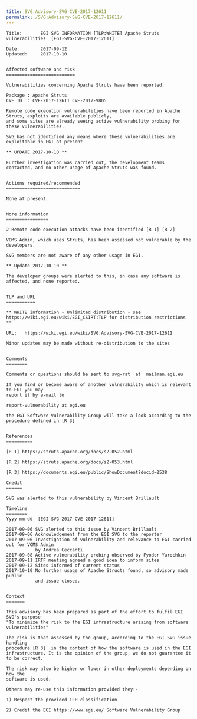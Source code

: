 ```yaml
---
title: SVG:Advisory-SVG-CVE-2017-12611
permalink: /SVG:Advisory-SVG-CVE-2017-12611/
---
```


    Title:       EGI SVG INFORMATION [TLP:WHITE] Apache Struts vulnerabilities  [EGI-SVG-CVE-2017-12611]

    Date:        2017-09-12
    Updated:     2017-10-10


    Affected software and risk
    ==========================

    Vulnerabilities concerning Apache Struts have been reported.

    Package : Apache Struts
    CVE ID  : CVE-2017-12611 CVE-2017-9805

    Remote code execution vulnerabilities have been reported in Apache Struts, exploits are available publicly,
    and some sites are already seeing active vulnerability probing for these vulnerabilities.

    SVG has not identified any means where these vulnerabilities are exploitable in EGI at present.

    ** UPDATE 2017-10-10 **

    Further investigation was carried out, the development teams contacted, and no other usage of Apache Struts was found.


    Actions required/recommended
    ============================

    None at present.


    More information
    ================

    2 Remote code execution attacks have been identified [R 1] [R 2]

    VOMS Admin, which uses Struts, has been assessed not vulnerable by the developers.

    SVG members are not aware of any other usage in EGI.

    ** Update 2017-10-10 **

    The developer groups were alerted to this, in case any software is affected, and none reported.


    TLP and URL
    ===========

    ** WHITE information - Unlimited distribution - see
    https://wiki.egi.eu/wiki/EGI_CSIRT:TLP for distribution restrictions **

    URL:   https://wiki.egi.eu/wiki/SVG:Advisory-SVG-CVE-2017-12611

    Minor updates may be made without re-distribution to the sites


    Comments
    ========

    Comments or questions should be sent to svg-rat  at  mailman.egi.eu

    If you find or become aware of another vulnerability which is relevant to EGI you may
    report it by e-mail to

    report-vulnerability at egi.eu

    the EGI Software Vulnerability Group will take a look according to the procedure defined in [R 3]


    References
    ==========

    [R 1] https://struts.apache.org/docs/s2-052.html

    [R 2] https://struts.apache.org/docs/s2-053.html

    [R 3] https://documents.egi.eu/public/ShowDocument?docid=2538

    Credit
    ======

    SVG was alerted to this vulnerability by Vincent Brillault

    Timeline
    ========
    Yyyy-mm-dd  [EGI-SVG-2017-CVE-2017-12611]

    2017-09-06 SVG alerted to this issue by Vincent Brillault
    2017-09-06 Acknowledgement from the EGI SVG to the reporter
    2017-09-06 Investigation of vulnerability and relevance to EGI carried out for VOMS Admin
               by Andrea Ceccanti
    2017-09-08 Active vulnerability probing observed by Fyodor Yarochkin
    2017-09-11 IRTF meeting agreed a good idea to inform sites
    2017-09-12 Sites informed of current status
    2017-10-10 No further usage of Apache Structs found, so advisory made public
               and issue closed.


    Context
    =======

    This advisory has been prepared as part of the effort to fulfil EGI SVG's purpose
    "To minimize the risk to the EGI infrastructure arising from software vulnerabilities"

    The risk is that assessed by the group, according to the EGI SVG issue handling
    procedure [R 3]  in the context of how the software is used in the EGI
    infrastructure. It is the opinion of the group, we do not guarantee it to be correct.

    The risk may also be higher or lower in other deployments depending on how the
    software is used.

    Others may re-use this information provided they:-

    1) Respect the provided TLP classification

    2) Credit the EGI https://www.egi.eu/ Software Vulnerability Group
